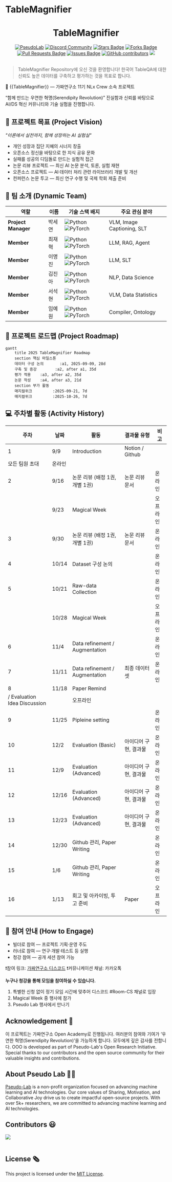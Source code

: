 # TableMagnifier

<h1 align="center"> TableMagnifier </h1>

<div align="center">
<a href="https://pseudo-lab.com"><img src="https://img.shields.io/badge/PseudoLab-S11-3776AB" alt="PseudoLab"/></a>
<a href="https://discord.gg/EPurkHVtp2"><img src="https://img.shields.io/badge/Discord-BF40BF" alt="Discord Community"/></a>
<a href="https://github.com/Pseudo-Lab/10th-template/stargazers"><img src="https://img.shields.io/github/stars/Pseudo-Lab/10th-template" alt="Stars Badge"/></a>
<a href="https://github.com/Pseudo-Lab/10th-template/network/members"><img src="https://img.shields.io/github/forks/Pseudo-Lab/10th-template" alt="Forks Badge"/></a>
<a href="https://github.com/Pseudo-Lab/10th-template/pulls"><img src="https://img.shields.io/github/issues-pr/Pseudo-Lab/10th-template" alt="Pull Requests Badge"/></a>
<a href="https://github.com/Pseudo-Lab/10th-template/issues"><img src="https://img.shields.io/github/issues/Pseudo-Lab/10th-template" alt="Issues Badge"/></a>
<a href="https://github.com/Pseudo-Lab/10th-template/graphs/contributors"><img alt="GitHub contributors" src="https://img.shields.io/github/contributors/Pseudo-Lab/10th-template?color=2b9348"></a>
<a href="https://hits.seeyoufarm.com"><img src="https://hits.seeyoufarm.com/api/count/incr/badge.svg?url=https%3A%2F%2Fgithub.com%2Fpseudo-lab%2F10th-template&count_bg=%2379C83D&title_bg=%23555555&icon=&icon_color=%23E7E7E7&title=hits&edge_flat=false"/></a>
</div>
<br>

<!-- sheilds: https://shields.io/ -->
<!-- hits badge: https://hits.seeyoufarm.com/ -->

> TableMagnifier Repository에 오신 것을 환영합니다! 한국어 TableQA에 대한 신뢰도 높은 데이터를 구축하고 평가하는 것을 목표로 합니다.

🚀 {{TableMagnifier}} — 가짜연구소 11기 NLx Crew 소속 프로젝트

“함께 만드는 우연한 혁명(Serendipity Revolution)”
진실함과 신뢰를 바탕으로 AI/DS 혁신 커뮤니티와 기술 실험을 진행합니다.

## 🌟 프로젝트 목표 (Project Vision)
_"이론에서 실전까지, 함께 성장하는 AI 실험실"_  
- 개인 성장과 집단 지혜의 시너지 창출
- 오픈소스 정신을 바탕으로 한 지식 공유 문화
- 실패를 성공의 디딤돌로 만드는 실험적 접근
- 논문 리뷰 프로젝트 — 최신 AI 논문 분석, 토론, 실험 재현
- 오픈소스 프로젝트 — AI·데이터 처리 관련 라이브러리 개발 및 개선
- 컨퍼런스 논문 투고 — 최신 연구 수행 및 국제 학회 제출 준비


## 🧑 팀 소개 (Dynamic Team)

| 역할          | 이름 |  기술 스택 배지                                                                 | 주요 관심 분야                          |
|---------------|------|-----------------------------------------------------------------------|----------------------------------------|
| **Project Manager** | 박세연 | ![Python](https://img.shields.io/badge/Python-Expert-3776AB) ![PyTorch](https://img.shields.io/badge/PyTorch-EE4C2C) | VLM, Image Captioning, SLT           |
| **Member** | 최재혁 | ![Python](https://img.shields.io/badge/Python-Expert-3776AB) ![PyTorch](https://img.shields.io/badge/PyTorch-EE4C2C) | LLM, RAG, Agent                  |
| **Member** | 이명진 | ![Python](https://img.shields.io/badge/Python-Expert-3776AB) ![PyTorch](https://img.shields.io/badge/PyTorch-EE4C2C) | LLM, SLT                  |
| **Member** | 김진아 | ![Python](https://img.shields.io/badge/Python-Expert-3776AB) ![PyTorch](https://img.shields.io/badge/PyTorch-EE4C2C) | NLP, Data Science                  |
| **Member** | 서석현 | ![Python](https://img.shields.io/badge/Python-Expert-3776AB) ![PyTorch](https://img.shields.io/badge/PyTorch-EE4C2C) | VLM, Data Statistics               |
| **Member** | 임예원 | ![Python](https://img.shields.io/badge/Python-Expert-3776AB) ![PyTorch](https://img.shields.io/badge/PyTorch-EE4C2C) | Compiler, Ontology                 |


## 🚀 프로젝트 로드맵 (Project Roadmap)
```mermaid
gantt
    title 2025 TableMagnifier Roadmap
    section 핵심 마일스톤
    데이터 구성 논의       :a1, 2025-09-09, 28d
    구축 및 증강        :a2, after a1, 35d
    평가 적용    :a3, after a2, 35d
    논문 작성    :a4, after a3, 21d
    section 부가 활동
    매지컬위크         :2025-09-21, 7d
    매지컬위크         :2025-10-26, 7d
```


## 💻 주차별 활동 (Activity History)

| 주차 | 날짜 | 활동 | 결과물 유형 | 비고 |
| --- | --- | --- | --- | --- |
| 1 | 9/9 | Introduction | Notion / Github
모든 팀원 초대 | 온라인 |
| 2 | 9/16 | 논문 리뷰 (배정 1권, 개별 1권) | 논문 리뷰 문서 | 온라인 |
|  | 9/23 | Magical Week |  | 오프라인 |
| 3 | 9/30 | 논문 리뷰 (배정 1권, 개별 1권) | 논문 리뷰 문서 | 온라인 |
| 4 | 10/14 | Dataset 구성 논의 |  | 온라인 |
| 5 | 10/21 | Raw-data Collection |  | 온라인 |
|  | 10/28 | Magical Week |  | 오프라인 |
| 6 | 11/4 | Data refinement / Augmentation |  | 온라인 |
| 7 | 11/11 | Data refinement / Augmentation | 최종 데이터셋 | 온라인 |
| 8 | 11/18 | Paper Remind 
/ Evaluation Idea Discussion |  | 오프라인 |
| 9 | 11/25 | Pipleine setting |  | 온라인 |
| 10 | 12/2 | Evaluation (Basic) | 아이디어 구현, 결과물 | 온라인 |
| 11 | 12/9 | Evaluation (Advanced) | 아이디어 구현, 결과물 | 온라인 |
| 12 | 12/16 | Evaluation (Advanced) | 아이디어 구현, 결과물 | 온라인 |
| 13 | 12/23 | Evaluation (Advanced) | 아이디어 구현, 결과물 | 온라인 |
| 14 | 12/30 | Github 관리, Paper Writing |  | 온라인 |
| 15 | 1/6 | Github 관리, Paper Writing |  | 온라인 |
| 16 | 1/13 | 회고 및 아카이빙, 투고 준비 | Paper | 오프라인 |


## 🌱 참여 안내 (How to Engage)
- 빌더로 참여 — 프로젝트 기획·운영 주도
- 러너로 참여 — 연구·개발·테스트 등 실행
- 청강 참여 — 공개 세션 참여 가능

❗️참여 링크: [가짜연구소 디스코드](https://discord.gg/EPurkHVtp2)
❗️커뮤니케이션 채널: 카카오톡

**누구나 청강을 통해 모임을 참여하실 수 있습니다.**  
1. 특별한 신청 없이 정기 모임 시간에 맞추어 디스코드 #Room-CS 채널로 입장
2. Magical Week 중 행사에 참가
3. Pseudo Lab 행사에서 만나기

## Acknowledgement 🙏

이 프로젝트는 가짜연구소 Open Academy로 진행됩니다.
여러분의 참여와 기여가 ‘우연한 혁명(Serendipity Revolution)’을 가능하게 합니다. 모두에게 깊은 감사를 전합니다.
OOO is developed as part of Pseudo-Lab's Open Research Initiative. Special thanks to our contributors and the open source community for their valuable insights and contributions.

## About Pseudo Lab 👋🏼</h2>

[Pseudo-Lab](https://pseudo-lab.com/) is a non-profit organization focused on advancing machine learning and AI technologies. Our core values of Sharing, Motivation, and Collaborative Joy drive us to create impactful open-source projects. With over 5k+ researchers, we are committed to advancing machine learning and AI technologies.

<h2>Contributors 😃</h2>
<a href="https://github.com/Pseudo-Lab/10th-template/graphs/contributors">
  <img src="https://contrib.rocks/image?repo=Pseudo-Lab/10th-template" />
</a>
<br><br>

<h2>License 🗞</h2>

This project is licensed under the [MIT License](https://opensource.org/licenses/MIT).
